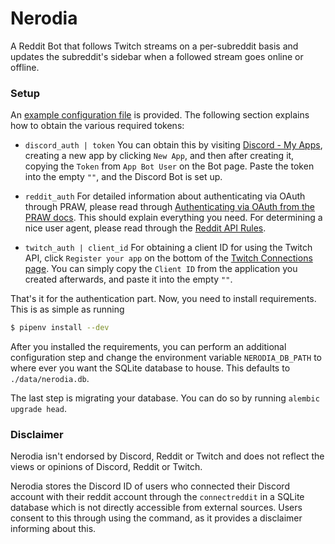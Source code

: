 # Nerodia
A Reddit Bot that follows Twitch streams on a per-subreddit basis
and updates the subreddit's sidebar when a followed stream goes
online or offline.

### Setup
An [example configuration file](./config-example.json) is provided.
The following section explains how to obtain the various required tokens:

- `discord_auth | token`
You can obtain this by visiting [Discord - My Apps](https://discordapp.com/developers/applications/me),
creating a new app by clicking `New App`, and then after creating it, copying the `Token` from
`App Bot User` on the Bot page. Paste the token into the empty `""`, and the Discord Bot is set up.

- `reddit_auth`
For detailed information about authenticating via OAuth through PRAW, please read through
[Authenticating via OAuth from the PRAW docs](http://praw.readthedocs.io/en/latest/getting_started/authentication.html).
This should explain everything you need.
For determining a nice user agent, please read through the [Reddit API Rules](https://github.com/reddit/reddit/wiki/API#rules).

- `twitch_auth | client_id`
For obtaining a client ID for using the Twitch API, click `Register your app` on the bottom of
the [Twitch Connections page](https://www.twitch.tv/settings/connections). You can simply
copy the `Client ID` from the application you created afterwards, and paste it into the empty `""`.

That's it for the authentication part.
Now, you need to install requirements. This is as simple as running
```sh
$ pipenv install --dev
```
After you installed the requirements, you can perform an additional configuration step
and change the environment variable `NERODIA_DB_PATH` to where ever you want the SQLite
database to house. This defaults to `./data/nerodia.db`.

The last step is migrating your database. You can do so by running `alembic upgrade head`.


### Disclaimer
Nerodia isn't endorsed by Discord, Reddit or Twitch and does not
reflect the views or opinions of Discord, Reddit or Twitch.

Nerodia stores the Discord ID of users who connected their Discord account
with their reddit account through the `connectreddit` in a SQLite database
which is not directly accessible from external sources. Users consent to this
through using the command, as it provides a disclaimer informing about this.

